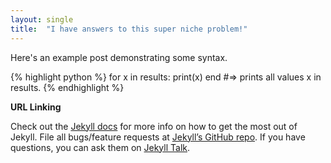 ```yaml
---
layout: single
title:  "I have answers to this super niche problem!"
---
```

Here's an example post demonstrating some syntax.

{% highlight python %}
for x in results:
  print(x)
end
#=> prints all values x in results.
{% endhighlight %}

**URL Linking**

Check out the [Jekyll docs][jekyll-docs] for more info on how to get the most out of Jekyll. File all bugs/feature requests at [Jekyll’s GitHub repo][jekyll-gh]. If you have questions, you can ask them on [Jekyll Talk][jekyll-talk].

[jekyll-docs]: https://jekyllrb.com/docs/home
[jekyll-gh]:   https://github.com/jekyll/jekyll
[jekyll-talk]: https://talk.jekyllrb.com/
